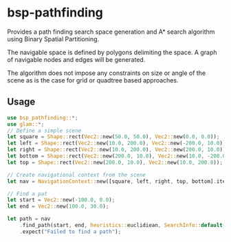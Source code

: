 # bsp-pathfinding

Provides a path finding search space generation and A* search algorithm
using Binary Spatial Partitioning.

The navigable space is defined by polygons delimiting the space. A graph of
navigable nodes and edges will be generated.

The algorithm does not impose any constraints on size or angle of the scene
as is the case for grid or quadtree based approaches.

## Usage
```rust
use bsp_pathfinding::*;
use glam::*;
// Define a simple scene
let square = Shape::rect(Vec2::new(50.0, 50.0), Vec2::new(0.0, 0.0));
let left = Shape::rect(Vec2::new(10.0, 200.0), Vec2::new(-200.0, 10.0));
let right = Shape::rect(Vec2::new(10.0, 200.0), Vec2::new(200.0, 10.0));
let bottom = Shape::rect(Vec2::new(200.0, 10.0), Vec2::new(10.0, -200.0));
let top = Shape::rect(Vec2::new(200.0, 10.0), Vec2::new(10.0, 200.0));

// Create navigational context from the scene
let nav = NavigationContext::new([square, left, right, top, bottom].iter().flatten());

// Find a pat
let start = Vec2::new(-100.0, 0.0);
let end = Vec2::new(100.0, 30.0);

let path = nav
    .find_path(start, end, heuristics::euclidiean, SearchInfo::default())
    .expect("Failed to find a path");
```

